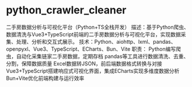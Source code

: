 # python_crawler_cleaner
二手房数据分析与可视化平台（Python+TS全栈开发）
描述：基于Python爬虫、数据清洗与Vue3+TypeScript前端的二手房数据分析与可视化平台，实现数据采集、处理、分析和交互式展示。
技术：Python、aiohttp、lxml、pandas、openpyxl、Vue3、TypeScript、ECharts、Bun、Vite
职责：
Python编写爬虫，自动化采集链家二手房数据，定期存档
pandas等工具进行数据清洗、去重、分割，保障数据质量
Excel数据转JSON，前后端数据格式转换与对接
Vue3+TypeScript搭建响应式可视化界面，集成ECharts实现多维度数据分析
Bun+Vite优化前端构建与运行效率